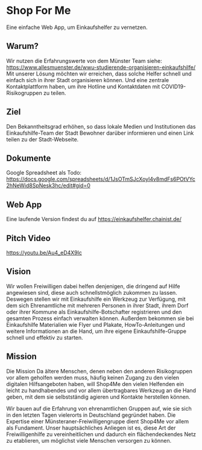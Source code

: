 # Shop For Me
Eine einfache Web App, um Einkaufshelfer zu vernetzen.

## Warum?
Wir nutzen die Erfahrungswerte von dem Münster Team
siehe: https://www.allesmuenster.de/wwu-studierende-organisieren-einkaufshilfe/
Mit unserer Lösung möchten wir erreichen, dass solche Helfer schnell und einfach sich in ihrer Stadt organisieren können. Und eine zentrale Kontaktplattform haben, um ihre Hotline und Kontaktdaten mit COVID19-Risikogruppen zu teilen.

## Ziel
Den Bekanntheitsgrad erhöhen, so dass lokale Medien und Institutionen das Einkaufshilfe-Team der Stadt Bewohner darüber informieren und einen Link teilen zu der Stadt-Webseite. 

## Dokumente
Google Spreadsheet als Todo: https://docs.google.com/spreadsheets/d/1JsOTmSJcXoyl4v8mdFs6POtVYc2hNeWid8SpNesk3hc/edit#gid=0

## Web App
Eine laufende Version findest du auf https://einkaufshelfer.chainist.de/

## Pitch Video
https://youtu.be/Au4_eD4X9lc

## Vision
Wir wollen Freiwilligen dabei helfen denjenigen, die dringend auf Hilfe angewiesen sind, diese auch schnellstmöglich zukommen zu lassen. Deswegen stellen wir mit Einkaufshilfe ein Werkzeug zur Verfügung, mit dem sich Ehrenamtliche mit mehreren Personen in ihrer Stadt, ihrem Dorf oder ihrer Kommune als Einkaufshilfe-Botschafter registrieren und den gesamten Prozess einfach verwalten können. Außerdem bekommen sie bei Einkaufshilfe Materialien wie Flyer und Plakate, HowTo-Anleitungen und weitere Informationen an die Hand, um ihre eigene Einkaufshilfe-Gruppe schnell und effektiv zu starten.

## Mission
Die Mission
Da ältere Menschen, denen neben den anderen Risikogruppen vor allem geholfen werden muss, häufig keinen Zugang zu den vielen digitalen Hilfsangeboten haben, will Shop4Me den vielen Helfenden ein leicht zu handhabendes und vor allem übertragbares Werkzeug an die Hand geben, mit dem sie selbstständig agieren und Kontakte herstellen können.

Wir bauen auf die Erfahrung von ehrenamtlichen Gruppen auf, wie sie sich in den letzten Tagen vielerorts in Deutschland gegründet haben. Die Expertise einer Münsteraner-Freiwilligengruppe dient Shop4Me vor allem als Fundament. Unser hauptsächliches Anliegen ist es, diese Art der Freiwilligenhilfe zu vereinheitlichen und dadurch ein flächendeckendes Netz zu etablieren, um möglichst viele Menschen versorgen zu können.
